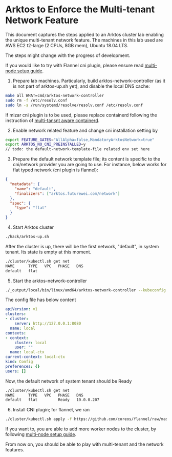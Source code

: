 # Arktos to Enforce the Multi-tenant Network Feature

This document captures the steps applied to an Arktos cluster lab enabling the unique multi-tenant network feature. The machines in this lab used are AWS EC2 t2-large (2 CPUs, 8GB mem), Ubuntu 18.04 LTS.

The steps might change with the progress of development.

If you would like to try with Flannel cni plugin, please ensure read [multi-node setup guide](multi-node-dev-cluster.md).

1. Prepare lab machines. Particularly, build arktos-network-controller (as it is not part of arktos-up.sh yet), and disable the local DNS cache:
```bash
make all WHAT=cmd/arktos-network-controller
sudo rm -f /etc/resolv.conf
sudo ln -s /run/systemd/resolve/resolv.conf /etc/resolv.conf
```

If mizar cni plugin is to be used, please replace containerd following the instruction of [multi-tansnt aware containerd](https://github.com/futurewei-cloud/containerd/releases/tag/tenant-cni-args).

2. Enable network related feature and change cni installation setting by
```bash
export FEATURE_GATES="AllAlpha=false,MandatoryArktosNetwork=true"
export ARKTOS_NO_CNI_PREINSTALLED=y
// todo: the default-network-template-file related env set here
```

3. Prepare the default network template file; its content is specific to the cni/network provider you are going to use. For instance, below works for flat typed network (cni plugin is flannel):
```json
{
  "metadata": {
    "name": "default",
    "finalizers": ["arktos.futurewei.com/network"]
  },
  "spec": {
    "type": "flat"
  }
}
```

4. Start Arktos cluster
```bash
./hack/arktos-up.sh
```
After the cluster is up, there will be the first network, "default", in system tenant. Its state is empty at this moment.
```bash
./cluster/kubectl.sh get net
NAME      TYPE   VPC   PHASE   DNS
default   flat
```

5. Start the arktos-network-controller
```bash
./_output/local/bin/linux/amd64/arktos-network-controller --kubeconfig /home/ubuntu/.kube/config
```
The config file has below content
```yaml
apiVersion: v1
clusters:
- cluster:
    server: http://127.0.0.1:8080
  name: local
contexts:
- context:
    cluster: local
    user: ""
  name: local-ctx
current-context: local-ctx
kind: Config
preferences: {}
users: []
```
Now, the default network of system tenant should be Ready
```bash
./cluster/kubectl.sh get net
NAME      TYPE   VPC   PHASE   DNS
default   flat         Ready   10.0.0.207
```

6. Install CNI plugin; for flannel, we ran
```bash
./cluster/kubectl.sh apply -f https://github.com/coreos/flannel/raw/master/Documentation/kube-flannel.yml
```

If you want to, you are able to add more worker nodes to the cluster, by following [multi-node setup guide](multi-node-dev-cluster.md).

From now on, you should be able to play with multi-tenant and the network features.
